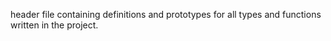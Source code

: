 header file containing definitions and prototypes for all types and functions written in the project.
